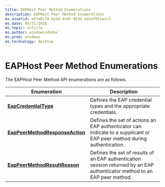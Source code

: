 ```yaml
---
title: EAPHost Peer Method Enumerations
description: EAPHost Peer Method Enumerations
ms.assetid: e57e8c74-b224-4c01-913b-e41af651acc3
ms.date: 05/31/2018
ms.topic: article
ms.author: windowssdkdev
ms.prod: windows
ms.technology: desktop
---
```


# EAPHost Peer Method Enumerations

The EAPHost Peer Method API enumerations are as follows.



| Enumeration                                                        | Description                                                                                                                |
|--------------------------------------------------------------------|----------------------------------------------------------------------------------------------------------------------------|
| [**EapCredentialType**](/windows/previous-versions/eaptypes/ns-eaptypes-_eapcredential?branch=master)                         | Defines the EAP credential types and the appropriate credentials.                                                          |
| [**EapPeerMethodResponseAction**](/windows/previous-versions/EapAuthenticatorActionDefine/ne-eapauthenticatoractiondefine-tageappeermethodresponseaction?branch=master) | Defines the set of actions an EAP authenticator can indicate to a supplicant or EAP peer method during authentication.     |
| [**EapPeerMethodResultReason**](/windows/previous-versions/EapAuthenticatorActionDefine/ne-eapauthenticatoractiondefine-tageappeermethodresultreason?branch=master)     | Defines the set of results of an EAP authentication session returned by an EAP authenticator method to an EAP peer method. |



 

 

 




